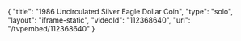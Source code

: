 {
    "title": "1986 Uncirculated Silver Eagle Dollar Coin",
    "type": "solo",
    "layout": "iframe-static",
    "videoId": "112368640",
    "url": "\/tvpembed\/112368640"
}